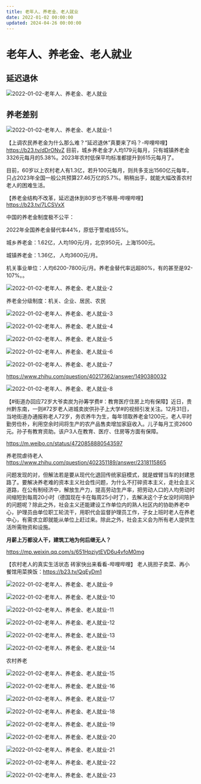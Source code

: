 ```yaml
---
title: 老年人、养老金、老人就业
date: 2022-01-02 00:00:00
updated: 2024-04-26 00:00:00
---
```


# 老年人、养老金、老人就业

## 延迟退休

![2022-01-02-老年人、养老金、老人就业](assets/2022-01-02-老年人、养老金、老人就业.jpeg)

## 养老差别

![2022-01-02-老年人、养老金、老人就业-1](assets/2022-01-02-老年人、养老金、老人就业-1.png)

【上调农民养老金为什么那么难？“延迟退休”真要来了吗？-哔哩哔哩】 https://b23.tv/dDrONvZ
目前，城乡养老金才人均179元每月，只有城镇养老金3326元每月的5.38%。2023年农村低保平均标准都提升到615元每月了。

目前，60岁以上农村老人有1.3亿，若升100元每月，则共多支出1560亿元每年，只占2023年全国一般公共预算27.46万亿的5.7%。稍稍出手，就能大幅改善农村老人的困难生活。

【养老金结构不改革，延迟退休到80岁也不够用-哔哩哔哩】 https://b23.tv/7LCSVxX

中国的养老金制度极不公平：

2022年全国养老金替代率44%，原低于警戒线55%。

城乡养老金：1.62亿，人均190元/月，北京950元，上海1500元。

城镇养老金：1.36亿， 人均3600元/月。

机关事业单位：人均6200-7800元/月。养老金替代率远超80%，有的甚至是92-107%。。

![2022-01-02-老年人、养老金、老人就业-2](assets/2022-01-02-老年人、养老金、老人就业-2.jpeg)

养老金分级制度：机关、企业、居民、农民

![2022-01-02-老年人、养老金、老人就业-3](assets/2022-01-02-老年人、养老金、老人就业-3.jpeg)

![2022-01-02-老年人、养老金、老人就业-4](assets/2022-01-02-老年人、养老金、老人就业-4.jpeg)

![2022-01-02-老年人、养老金、老人就业-5](assets/2022-01-02-老年人、养老金、老人就业-5.jpeg)

![2022-01-02-老年人、养老金、老人就业-6](assets/2022-01-02-老年人、养老金、老人就业-6.jpeg)

![2022-01-02-老年人、养老金、老人就业-7](assets/2022-01-02-老年人、养老金、老人就业-7.jpeg)

https://www.zhihu.com/question/40217362/answer/1490380032

![2022-01-02-老年人、养老金、老人就业-8](assets/2022-01-02-老年人、养老金、老人就业-8.jpeg)

【#街道办回应72岁大爷卖炭为孙筹学费#：教育医疗住房上均有保障】近日，贵州黔东南，一则#72岁老人进城卖炭供孙子上大学#的视频引发关注。12月31日，当地街道办通报称老人72岁，务农养牛为生，每年领取养老金1200元，老人平时勤劳俭朴，利用空余时间将生产的农产品售卖增加家庭收入。儿子每月工资2600元。孙子有教育资助。该户3人在教育、医疗、住房等方面有保障。

https://m.weibo.cn/status/4720858880543597

养老院虐待老人 https://www.zhihu.com/question/402351189/answer/2318115865

问题发现的对，但解法若是要从现代化退回传统家庭模式，就是螳臂当车的封建思路了。要解决养老难的资本主义社会性问题，为什么不打碎资本主义，走社会主义道路，在公有制经济中，解放生产力，提高劳动生产率，把劳动人口的人均劳动时间缩短到每周20小时（德国现在卡在每周25小时了），去解决这个子女没时间陪护的问题呢？除此之外，社会主义还能建设工作单位内的熟人社区内的协助养老中心，护理员由单位职工轮流干，用职代会监督护理员工作，子女上班时老人在养老中心，有需求立即就能从单位上赶过来。除此之外，社会主义会为所有老人提供生活所需物资和设施。

**月薪上万都没人干，建筑工地为何后继无人？**

https://mp.weixin.qq.com/s/651HpziytEVD6u4vfoM0mg

【农村老人的真实生活状态  砖家快出来看看-哔哩哔哩】 老人挑担子卖菜、再小餐馆用菜换饭：https://b23.tv/QqEyDm1

![2022-01-02-老年人、养老金、老人就业-9](assets/2022-01-02-老年人、养老金、老人就业-9.jpeg)

![2022-01-02-老年人、养老金、老人就业-10](assets/2022-01-02-老年人、养老金、老人就业-10.jpeg)

![2022-01-02-老年人、养老金、老人就业-11](assets/2022-01-02-老年人、养老金、老人就业-11.jpeg)

![2022-01-02-老年人、养老金、老人就业-12](assets/2022-01-02-老年人、养老金、老人就业-12.jpeg)

![2022-01-02-老年人、养老金、老人就业-13](assets/2022-01-02-老年人、养老金、老人就业-13.png)

![2022-01-02-老年人、养老金、老人就业-14](assets/2022-01-02-老年人、养老金、老人就业-14.png)

农村养老

![2022-01-02-老年人、养老金、老人就业-15](assets/2022-01-02-老年人、养老金、老人就业-15.png)

![2022-01-02-老年人、养老金、老人就业-16](assets/2022-01-02-老年人、养老金、老人就业-16.png)

![2022-01-02-老年人、养老金、老人就业-17](assets/2022-01-02-老年人、养老金、老人就业-17.jpeg)

![2022-01-02-老年人、养老金、老人就业-18](assets/2022-01-02-老年人、养老金、老人就业-18.jpeg)

![2022-01-02-老年人、养老金、老人就业-19](assets/2022-01-02-老年人、养老金、老人就业-19.jpeg)

![2022-01-02-老年人、养老金、老人就业-20](assets/2022-01-02-老年人、养老金、老人就业-20.jpeg)

![2022-01-02-老年人、养老金、老人就业-21](assets/2022-01-02-老年人、养老金、老人就业-21.jpeg)

![2022-01-02-老年人、养老金、老人就业-22](assets/2022-01-02-老年人、养老金、老人就业-22.jpeg)

![2022-01-02-老年人、养老金、老人就业-23](assets/2022-01-02-老年人、养老金、老人就业-23.jpeg)

